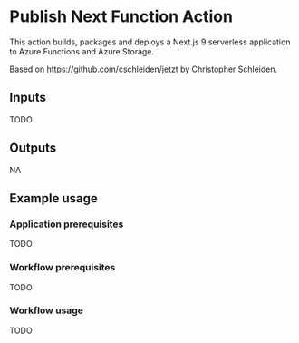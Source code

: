 # Publish Next Function Action

This action builds, packages and deploys a Next.js 9 serverless application to Azure Functions and Azure Storage.

Based on https://github.com/cschleiden/jetzt by Christopher Schleiden. 

## Inputs

TODO

## Outputs

NA

## Example usage

### Application prerequisites

TODO 

### Workflow prerequisites

TODO 

### Workflow usage

TODO 
<!-- uses: ...
with:
  ... -->